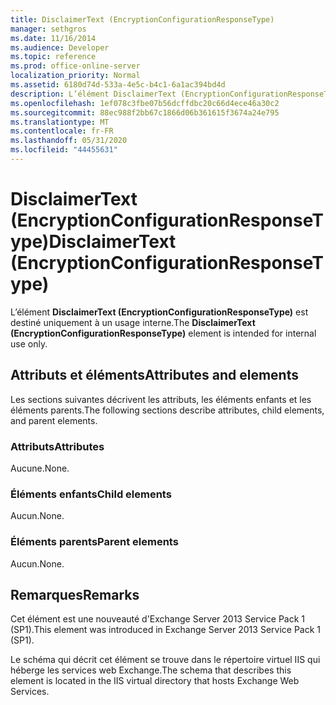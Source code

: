 ```yaml
---
title: DisclaimerText (EncryptionConfigurationResponseType)
manager: sethgros
ms.date: 11/16/2014
ms.audience: Developer
ms.topic: reference
ms.prod: office-online-server
localization_priority: Normal
ms.assetid: 6180d74d-533a-4e5c-b4c1-6a1ac394bd4d
description: L’élément DisclaimerText (EncryptionConfigurationResponseType) est destiné uniquement à un usage interne.
ms.openlocfilehash: 1ef078c3fbe07b56dcffdbc20c66d4ece46a30c2
ms.sourcegitcommit: 88ec988f2bb67c1866d06b361615f3674a24e795
ms.translationtype: MT
ms.contentlocale: fr-FR
ms.lasthandoff: 05/31/2020
ms.locfileid: "44455631"
---
```

# <a name="disclaimertext-encryptionconfigurationresponsetype"></a><span data-ttu-id="02266-103">DisclaimerText (EncryptionConfigurationResponseType)</span><span class="sxs-lookup"><span data-stu-id="02266-103">DisclaimerText (EncryptionConfigurationResponseType)</span></span>

<span data-ttu-id="02266-104">L’élément **DisclaimerText (EncryptionConfigurationResponseType)** est destiné uniquement à un usage interne.</span><span class="sxs-lookup"><span data-stu-id="02266-104">The **DisclaimerText (EncryptionConfigurationResponseType)** element is intended for internal use only.</span></span> 

## <a name="attributes-and-elements"></a><span data-ttu-id="02266-105">Attributs et éléments</span><span class="sxs-lookup"><span data-stu-id="02266-105">Attributes and elements</span></span>

<span data-ttu-id="02266-106">Les sections suivantes décrivent les attributs, les éléments enfants et les éléments parents.</span><span class="sxs-lookup"><span data-stu-id="02266-106">The following sections describe attributes, child elements, and parent elements.</span></span>
  
### <a name="attributes"></a><span data-ttu-id="02266-107">Attributs</span><span class="sxs-lookup"><span data-stu-id="02266-107">Attributes</span></span>

<span data-ttu-id="02266-108">Aucune.</span><span class="sxs-lookup"><span data-stu-id="02266-108">None.</span></span>
  
### <a name="child-elements"></a><span data-ttu-id="02266-109">Éléments enfants</span><span class="sxs-lookup"><span data-stu-id="02266-109">Child elements</span></span>

<span data-ttu-id="02266-110">Aucun.</span><span class="sxs-lookup"><span data-stu-id="02266-110">None.</span></span>
  
### <a name="parent-elements"></a><span data-ttu-id="02266-111">Éléments parents</span><span class="sxs-lookup"><span data-stu-id="02266-111">Parent elements</span></span>

<span data-ttu-id="02266-112">Aucun.</span><span class="sxs-lookup"><span data-stu-id="02266-112">None.</span></span>
  
## <a name="remarks"></a><span data-ttu-id="02266-113">Remarques</span><span class="sxs-lookup"><span data-stu-id="02266-113">Remarks</span></span>

<span data-ttu-id="02266-114">Cet élément est une nouveauté d'Exchange Server 2013 Service Pack 1 (SP1).</span><span class="sxs-lookup"><span data-stu-id="02266-114">This element was introduced in Exchange Server 2013 Service Pack 1 (SP1).</span></span>
  
<span data-ttu-id="02266-115">Le schéma qui décrit cet élément se trouve dans le répertoire virtuel IIS qui héberge les services web Exchange.</span><span class="sxs-lookup"><span data-stu-id="02266-115">The schema that describes this element is located in the IIS virtual directory that hosts Exchange Web Services.</span></span>
  

